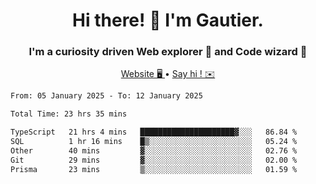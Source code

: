 <h1 align="center">Hi there! 👋 I'm Gautier.</h1>
<h3 align="center">I'm a curiosity driven Web explorer 🚀 and Code wizard 🧙</h3>

<p align="center">
  <a href="https://xisabla.github.io/">Website 🖥️ </a> •
  <a href="mailto:xisabla.dev@gmail.com">Say hi ! ✉️</a>
</p>

<!--START_SECTION:waka-->

```txt
From: 05 January 2025 - To: 12 January 2025

Total Time: 23 hrs 35 mins

TypeScript   21 hrs 4 mins   █████████████████████▓░░░   86.84 %
SQL          1 hr 16 mins    █▒░░░░░░░░░░░░░░░░░░░░░░░   05.24 %
Other        40 mins         ▓░░░░░░░░░░░░░░░░░░░░░░░░   02.76 %
Git          29 mins         ▓░░░░░░░░░░░░░░░░░░░░░░░░   02.00 %
Prisma       23 mins         ▒░░░░░░░░░░░░░░░░░░░░░░░░   01.59 %
```

<!--END_SECTION:waka-->
